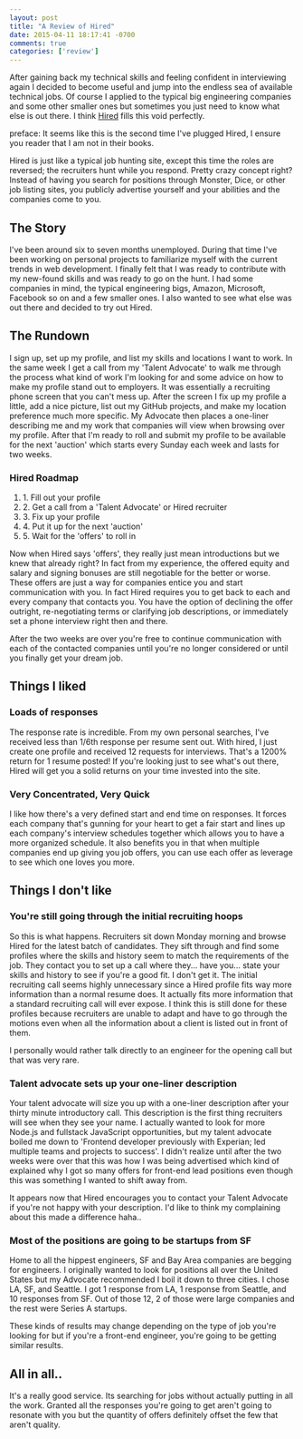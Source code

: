 ```yaml
---
layout: post
title: "A Review of Hired"
date: 2015-04-11 18:17:41 -0700
comments: true
categories: ['review']
---
```

After gaining back my technical skills and feeling confident in interviewing again I decided to become useful and jump into the endless sea of available technical jobs. Of course I applied to the typical big engineering companies and some other smaller ones but sometimes you just need to know what else is out there. I think <a href="https://hired.com/">Hired</a> fills this void perfectly.

<!-- more -->

preface: It seems like this is the second time I've plugged Hired, I ensure you reader that I am not in their books.

Hired is just like a typical job hunting site, except this time the roles are reversed; the recruiters hunt while you respond. Pretty crazy concept right? Instead of having you search for positions through Monster, Dice, or other job listing sites, you publicly advertise yourself and your abilities and the companies come to you.

<h2>The Story</h2>
I've been around six to seven months unemployed. During that time I've been working on personal projects to familiarize myself with the current trends in web development. I finally felt that I was ready to contribute with my new-found skills and was ready to go on the hunt. I had some companies in mind, the typical engineering bigs, Amazon, Microsoft, Facebook so on and a few smaller ones. I also wanted to see what else was out there and decided to try out Hired.

<h2>The Rundown</h2>
I sign up, set up my profile, and list my skills and locations I want to work. In the same week I get a call from my 'Talent Advocate' to walk me through the process what kind of work I'm looking for and some advice on how to make my profile stand out to employers. It was essentially a recruiting phone screen that you can't mess up. After the screen I fix up my profile a little, add a nice picture, list out my GitHub projects, and make my location preference much more specific. My Advocate then places a one-liner describing me and my work that companies will view when browsing over my profile. After that I'm ready to roll and submit my profile to be available for the next 'auction' which starts every Sunday each week and lasts for two weeks. 

<h3>Hired Roadmap</h3>
<ol>
  <li>1. Fill out your profile</li>
  <li>2. Get a call from a 'Talent Advocate' or Hired recruiter</li>
  <li>3. Fix up your profile</li>
  <li>4. Put it up for the next 'auction'</li>
  <li>5. Wait for the 'offers' to roll in</li>
</ol>

Now when Hired says 'offers', they really just mean introductions but we knew that already right?  In fact from my experience, the offered equity and salary and signing bonuses are still negotiable for the better or worse. These offers are just a way for companies entice you and start communication with you.  In fact Hired requires you to get back to each and every company that contacts you. You have the option of declining the offer outright, re-negotiating terms or clarifying job descriptions, or immediately set a phone interview right then and there. 

After the two weeks are over you're free to continue communication with each of the contacted companies until you're no longer considered or until you finally get your dream job.

<h2>Things I liked</h2>
<h3>Loads of responses</h3>
The response rate is incredible. From my own personal searches, I've received less than 1/6th response per resume sent out. With hired, I just create one profile and received 12 requests for interviews. That's a 1200% return for 1 resume posted! If you're looking just to see what's out there, Hired will get you a solid returns on your time invested into the site.

<h3>Very Concentrated, Very Quick</h3>
I like how there's a very defined start and end time on responses. It forces each company that's gunning for your heart to get a fair start and lines up each company's interview schedules together which allows you to have a more organized schedule. It also benefits you in that when multiple companies end up giving you job offers, you can use each offer as leverage to see which one loves you more.

<h2>Things I don't like</h2>
<h3>You're still going through the initial recruiting hoops</h3>
So this is what happens. Recruiters sit down Monday morning and browse Hired for the latest batch of candidates. They sift through and find some profiles where the skills and history seem to match the requirements of the job. They contact you to set up a call where they... have you... state your skills and history to see if you're a good fit. I don't get it. The initial recruiting call seems highly unnecessary since a Hired profile fits way more information than a normal resume does. It actually fits more information that a standard recruiting call will ever expose. I think this is still done for these profiles because recruiters are unable to adapt and have to go through the motions even when all the information about a client is listed out in front of them.

I personally would rather talk directly to an engineer for the opening call but that was very rare.

<h3>Talent advocate sets up your one-liner description</h3>
Your talent advocate will size you up with a one-liner description after your thirty minute introductory call. This description is the first thing recruiters will see when they see your name. I actually wanted to look for more Node.js and fullstack JavaScript opportunities, but my talent advocate boiled me down to 'Frontend developer previously with Experian; led multiple teams and projects to success'. I didn't realize until after the two weeks were over that this was how I was being advertised which kind of explained why I got so many offers for front-end lead positions even though this was something I wanted to shift away from.

It appears now that Hired encourages you to contact your Talent Advocate if you're not happy with your description. I'd like to think my complaining about this made a difference haha..

<h3>Most of the positions are going to be startups from SF</h3>
Home to all the hippest engineers, SF and Bay Area companies are begging for engineers. I originally wanted to look for positions all over the United States but my Advocate recommended I boil it down to three cities. I chose LA, SF, and Seattle. I got 1 response from LA, 1 response from Seattle, and 10 responses from SF. Out of those 12, 2 of those were large companies and the rest were Series A startups.

These kinds of results may change depending on the type of job you're looking for but if you're a front-end engineer, you're going to be getting similar results.

<h2>All in all..</h2>
It's a really good service. Its searching for jobs without actually putting in all the work. Granted all the responses you're going to get aren't going to resonate with you but the quantity of offers definitely offset the few that aren't quality. 